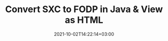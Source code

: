 ---
############################# Static ############################
layout: "autogen"
date: 2021-10-02T14:22:14+03:00
draft: false
path: "total/java/conversion/sxc-to-fodp/"

############################# Head ############################
head_title: "Convert SXC to FODP in Java - Sample Java Code"
head_description: "Java document conversion library to convert SXC to FODP and 100+ other file formats in Java & J2SE applications. View the Converted FODP document as HTML viewer."

############################# Header ############################
title: "Convert SXC to FODP in Java & View as HTML"
description: "Programmatically convert SXC to FODP in Java & J2SE platforms using flexible document manipulation options to customize the resultant document. Convert the complete document or some specific pages based on page numbers or selective page ranges using Java document conversion library."

############################# SubMenu ############################
submenu:
    enable: false

############################# Content ############################
content:
    enable: true
    block:
    - title_left: "SXC to FODP Conversion in Java"
      content_left: |
          Perform SXC to FODP file conversion in three simple steps using Java. View the converted document as HTML without any external software dependency.

          -   Create a new instance of **Converter** class and load the SXC file
          -   Set **ConvertOptions** for the FODP document type
          -   Call **Convert** method of **Converter** class instance for conversion to FODP
          -   Set options for HTML viewer
          -   Create **Viewer** object to view converted FODP as HTML
          
      title_right: "Convert Remotely Located Documents"
      content_right: |
          You require `GroupDocs.Conversion` & `GroupDocs.Viewer` namespaces to convert between a wide range of popular document types such as PDF, Microsoft Word, Excel, PowerPoint, Project, Outlook, HTML, diagrams and image file formats. Explore other [Java APIs for Office documents](https://products.conholdate.com/total/java/) as offered by Conholdate.Total.
          
          Get the respective assembly files from the [downloads](https://downloads.conholdate.com/total/java) or fetch the whole package from [Maven](https://repository.conholdate.com/webapp/#/artifacts/browse/tree/General/repo) to add 'Conholdate.Total` directly in your workspace.
          
      code: |
          ```cs {linenos=false}
          // Convert SXC to FODP using GroupDocs.Conversion API
          // Load the source SXC file to be converted
          Converter converter = new Converter("input.sxc");

          // Get the convert options ready for the target FODP format
          ConvertOptions convertOptions = new FileType().fromExtension("fodp").getConvertOptions();

          // Convert to FODP format
          converter.convert("output.fodp", convertOptions);

          // Create Viewer object to view the converted FODP as HTML
          try (Viewer viewer = new Viewer("output.fodp"))
          {
              // Set options for HTML viewer
              HtmlViewOptions viewOptions = HtmlViewOptions.forEmbeddedResources("output{0}.html");

              // View converted FODP as HTML
              viewer.view(viewOptions);
          }
          ```
    - title_left: "Convert Password Protected SXC to FODP"
      content_left: |
          Accurately load and convert documents that are protected with a password within your Java based applications. The file format conversion API also supports rendering remote documents from different sources including S3, Blob, FTP, Stream, URL or a local disk.

          -   Create new instance of **Converter** class and pass source document path
          -   Instantiate the proper **ConvertOptions** class e.g. (**PdfConvertOptions**, **WordProcessingConvertOptions**, **SpreadsheetConvertOptions** etc.)
          -   Call **convert** method of **Converter** class instance and pass filename for the converted document
        
      title_right: "Source Document Information Extraction"
      content_right: |
          The documents information extraction feature not only allows getting the basic information about the source document file but it also supports extracting some valuable file-format specific information such as project start and end dates of a Microsoft Project file, any printing restrictions on a PDF document, list of folders enclosed in an Outlook data file etc. 

          Convert popular document file formats on different operating systems such as Windows, Linux or macOS while using development environments such as NetBeans, IntelliJ IDEA and Eclipse.
          
      code: |
          ```cs {linenos=false}
          // Load and convert password protected documents
          WordProcessingLoadOptions loadOptions = new WordProcessingLoadOptions();
          loadOptions.setPassword("12345");

          // Create an instance of Converter class and pass source document path and the load options delegate as a constructor parameters
          Converter converter = new Converter("input.sxc", loadOptions);

          // Instantiate PdfConvertOptions class
          PdfConvertOptions options = new PdfConvertOptions();

          // Call convert method of Converter class instance and pass filename for the converted document and the instance of ConvertOptions from the previous step
          converter.convert("output.fodp, options);
          ```
############################# About Formats ############################
about_formats:
    enable: false
############################# More Formats ############################
more_formats:
    enable: true
    auto: false
    other_out_formats: PDF DOCX DOT DOTX DOTM TXT RTF HTML MHTML XLS XLSX XLSM XLT XLTX XLTM DIF PPT PPTX PPS PPSX POT POTX POTM ODT OTT EMZ WMZ SVGZ TEX DCM WMF BMP PNG GIF JPEG TIFF
############################# Back to top ###############################
back_to_top:
  enable: true
---
